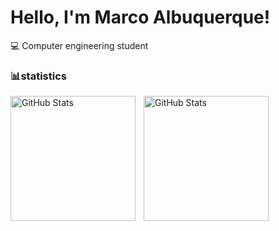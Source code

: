 # Hello, I'm Marco Albuquerque!

💻 Computer engineering student

### 📊statistics
<p>
  <img 
    align="left" 
    alt="GitHub Stats" 
    height="200" 
    style="padding-right: 10px;" 
    src="https://github-readme-stats.vercel.app/api?username=Albuqmarq&show_icons=true&theme=radical&include_all_commits=true&locale=pt-br" 
  />

<img 
      align="left" 
      alt="GitHub Stats" 
      height="200" 
      src="https://github-readme-stats.vercel.app/api/top-langs/?username=Albuqmarq&theme=radical&layout=compact&custom_title=Tecnologias&langs_count=9" 
  />

</p>
